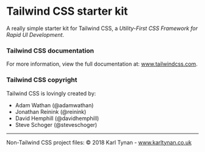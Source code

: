 # Tailwind CSS starter kit
A really simple starter kit for Tailwind CSS, a _Utility-First CSS Framework for Rapid UI Development_.

### Tailwind CSS documentation
For more information, view the full documentation at: www.tailwindcss.com. 

### Tailwind CSS copyright
Tailwind CSS is lovingly created by:
* Adam Wathan (@adamwathan)
* Jonathan Reinink (@reinink)
* David Hemphill (@davidhemphill)
* Steve Schoger (@steveschoger)
---
Non-Tailwind CSS project files: &copy; 2018 Karl Tynan - www.karltynan.co.uk
